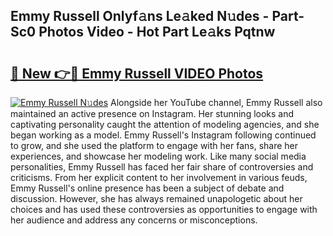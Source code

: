 ## Emmy Russell Onlyf𝚊ns Le𝚊ked N𝚞des - Part-Sc0 Photos Video - Hot Part Le𝚊ks Pqtnw

# <h2><a href="http://ac11981.deff.icu/?id=Emmy+Russell">🔗 New 👉🔴 Emmy Russell VIDEO Photos</a></h2>

[![Emmy Russell N𝚞des](https://i.imgur.com/rIISA9y.gif)](http://ac11981.deff.icu/?id=Emmy+Russell)
Alongside her YouTube channel, Emmy Russell also maintained an active presence on Instagram. Her stunning looks and captivating personality caught the attention of modeling agencies, and she began working as a model. Emmy Russell's Instagram following continued to grow, and she used the platform to engage with her fans, share her experiences, and showcase her modeling work. Like many social media personalities, Emmy Russell has faced her fair share of controversies and criticisms. From her explicit content to her involvement in various feuds, Emmy Russell's online presence has been a subject of debate and discussion. However, she has always remained unapologetic about her choices and has used these controversies as opportunities to engage with her audience and address any concerns or misconceptions.
